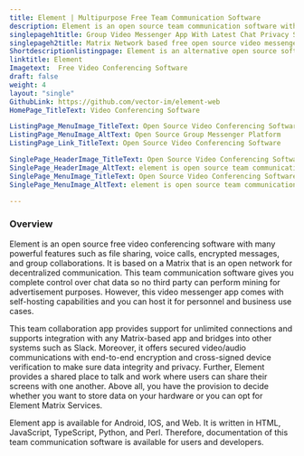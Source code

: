 ```yaml
---
title: Element | Multipurpose Free Team Communication Software
description: Element is an open source team communication software with powerful security features. It is suitable for organizations following the remote working model.
singlepageh1title: Group Video Messenger App With Latest Chat Privacy Settings
singlepageh2title: Matrix Network based free open source video messenger app. It offers utmost security and provides integrations with other chat applications such as Slack.
Shortdescriptionlistingpage: Element is an alternative open source software for group chat. It is based on Matrix Network and provides security features and integrations with other chat apps such as Slack.
linktitle: Element
Imagetext:  Free Video Conferencing Software
draft: false
weight: 4
layout: "single"
GithubLink: https://github.com/vector-im/element-web
HomePage_TitleText: Video Conferencing Software

ListingPage_MenuImage_TitleText: Open Source Video Conferencing Software
ListingPage_MenuImage_AltText: Open Source Group Messenger Platform
ListingPage_Link_TitleText: Open Source Video Conferencing Software

SinglePage_HeaderImage_TitleText: Open Source Video Conferencing Software
SinglePage_HeaderImage_AltText: element is open source team communication software
SinglePage_MenuImage_TitleText: Open Source Video Conferencing Software
SinglePage_MenuImage_AltText: element is open source team communication software

---
```

### **Overview**

Element is an open source free video conferencing software with many powerful features such as file sharing, voice calls, encrypted messages, and group collaborations. It is based on a Matrix that is an open network for decentralized communication. This team communication software gives you complete control over chat data so no third party can perform mining for advertisement purposes. However, this video messenger app comes with self-hosting capabilities and you can host it for personnel and business use cases.

This team collaboration app provides support for unlimited connections and supports integration with any Matrix-based app and bridges into other systems such as Slack. Moreover, it offers secured video/audio communications with end-to-end encryption and cross-signed device verification to make sure data integrity and privacy. Further, Element provides a shared place to talk and work where users can share their screens with one another. Above all, you have the provision to decide whether you want to store data on your hardware or you can opt for Element Matrix Services.

Element app is available for Android, IOS, and Web. It is written in HTML, JavaScript, TypeScript, Python, and Perl. Therefore, documentation of this team communication software is available for users and developers.

<a class="anchor" id="requirements" name="requirements" style="font-size: 12.16px;"></a>
